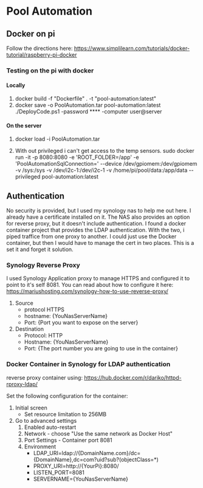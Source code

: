 # Pool Automation

## Docker on pi
Follow the directions here: https://www.simplilearn.com/tutorials/docker-tutorial/raspberry-pi-docker
### Testing on the pi with docker
#### Locally
1. docker build -f "Dockerfile" . -t "pool-automation:latest"
2. docker save -o PoolAutomation.tar pool-automation:latest
./DeployCode.ps1 -password **** -computer user@server
#### On the server
1. docker load -i PoolAutomation.tar

2. With out privileged i can't get access to the temp sensors. 
sudo docker run -it -p 8080:8080 -e 'ROOT_FOLDER=/app' -e 'PoolAutomationSqlConnection=' --device /dev/gpiomem:/dev/gpiomem -v /sys:/sys -v /dev/i2c-1:/dev/i2c-1 -v /home/pi/pool/data:/app/data --privileged pool-automation:latest

## Authentication
No security is provided, but I used my synology nas to help me out here. I already have a certificate installed on it. The NAS also provides an option for reverse proxy, but it doesn't include authentication. I found a docker container project that provides the LDAP authentication. With the two, i piped traffice from one proxy to another. I could just use the Docker container, but then I would have to manage the cert in two places. This is a set it and forget it solution.

### Synology Reverse Proxy
I used Synology Application proxy to manage HTTPS and configured it to point to it's self 8081.
You can read about how to configure it here: https://mariushosting.com/synology-how-to-use-reverse-proxy/
1. Source
    * protocol HTTPS
    * hostname: {YouNasServerName}
    * Port: {Port you want to expose on the server}
2. Destination
    * Protocol: HTTP
    * Hostname: {YouNasServerName}
    * Port: {The port number you are going to use in the container}

### Docker Container in Synology for LDAP authentication
reverse proxy container using: https://hub.docker.com/r/dariko/httpd-rproxy-ldap/

Set the following configuration for the container:
1. Initial screen
    * Set resource limitation to 256MB
2. Go to advanced settings
    1. Enabled auto-restart
    2. Network - choose "Use the same network as Docker Host"
    3. Port Settings - Container port 8081
    4. Environment
        * LDAP_URI=ldap://{DomainName.com}/dc={DomainName},dc=com?uid?sub?(objectClass=*)
        * PROXY_URI=http://{YourPi}:8080/
        * LISTEN_PORT=8081
        * SERVERNAME={YouNasServerName}    